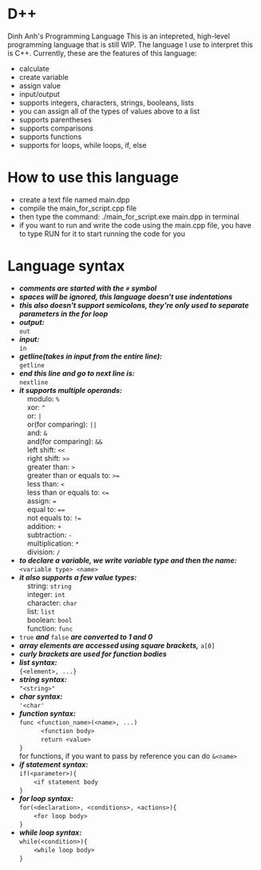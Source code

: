 # D++
Dinh Anh's Programming Language
This is an intepreted, high-level programming language that is still WIP.
The language I use to interpret this is C++.
Currently, these are the features of this language:
- calculate
- create variable
- assign value
- input/output
- supports integers, characters, strings, booleans, lists
- you can assign all of the types of values above to a list
- supports parentheses
- supports comparisons
- supports functions
- supports for loops, while loops, if, else
# How to use this language
- create a text file named main.dpp
- compile the main_for_script.cpp file
- then type the command: ./main_for_script.exe main.dpp in terminal
- if you want to run and write the code using the main.cpp file, you have to type RUN for it to start running the code for you
# Language syntax
- ***comments are started with the*** ```#``` ***symbol***
- ***spaces will be ignored, this language doesn't use indentations***
- ***this also doesn't support semicolons, they're only used to separate parameters in the for loop***
- ***output:<br>***
```out```<br>
- ***input:<br>***
```in```<br>
- ***getline(takes in input from the entire line):<br>***
```getline```<br>
- ***end this line and go to next line is:***<br>
```nextline```<br>
- ***it supports multiple operands:<br>***
&nbsp;&nbsp;&nbsp;&nbsp;modulo: ```%```<br>
&nbsp;&nbsp;&nbsp;&nbsp;xor: ```^```<br>
&nbsp;&nbsp;&nbsp;&nbsp;or: ```|```<br>
&nbsp;&nbsp;&nbsp;&nbsp;or(for comparing): ```||```<br>
&nbsp;&nbsp;&nbsp;&nbsp;and: ```&```<br>
&nbsp;&nbsp;&nbsp;&nbsp;and(for comparing): ```&&```<br>
&nbsp;&nbsp;&nbsp;&nbsp;left shift: ```<<```<br>
&nbsp;&nbsp;&nbsp;&nbsp;right shift: ```>>```<br>
&nbsp;&nbsp;&nbsp;&nbsp;greater than: ```>```<br>
&nbsp;&nbsp;&nbsp;&nbsp;greater than or equals to: ```>=```<br>
&nbsp;&nbsp;&nbsp;&nbsp;less than: ```<```<br>
&nbsp;&nbsp;&nbsp;&nbsp;less than or equals to: ```<=```<br>
&nbsp;&nbsp;&nbsp;&nbsp;assign: ```=```<br>
&nbsp;&nbsp;&nbsp;&nbsp;equal to: ```==```<br>
&nbsp;&nbsp;&nbsp;&nbsp;not equals to: ```!=```<br>
&nbsp;&nbsp;&nbsp;&nbsp;addition: ```+```<br>
&nbsp;&nbsp;&nbsp;&nbsp;subtraction: ```-```<br>
&nbsp;&nbsp;&nbsp;&nbsp;multiplication: ```*```<br>
&nbsp;&nbsp;&nbsp;&nbsp;division: ```/```<br>
- ***to declare a variable, we write variable type and then the name:<br>***
```<variable type> <name>```<br>
- ***it also supports a few value types:<br>***
&nbsp;&nbsp;&nbsp;&nbsp;string: ```string```<br>
&nbsp;&nbsp;&nbsp;&nbsp;integer: ```int```<br>
&nbsp;&nbsp;&nbsp;&nbsp;character: ```char```<br>
&nbsp;&nbsp;&nbsp;&nbsp;list: ```list```<br>
&nbsp;&nbsp;&nbsp;&nbsp;boolean: ```bool```<br>
&nbsp;&nbsp;&nbsp;&nbsp;function: ```func```<br>
- ```true``` ***and*** ```false``` ***are converted to 1 and 0***
- ***array elements are accessed using square brackets,*** ```a[0]```
- ***curly brackets are used for function bodies***
- ***list syntax:***<br>
```{<element>, ...}```<br>
- ***string syntax:***<br>
```"<string>"```<br>
- ***char syntax:<br>***
```'<char'```<br>
- ***function syntax:<br>***
```func <function_name>(<name>, ...)```<br>
```      <function body>```<br>
```      return <value>```<br>
```}```<br>
for functions, if you want to pass by reference you can do ```&<name>```
- ***if statement syntax:<br>***
```if(<parameter>){```<br>
```    <if statement body```<br>
```}```<br>
- ***for loop syntax:<br>***
```for(<declaration>, <conditions>, <actions>){```<br>
```    <for loop body>```<br>
```}```<br>
- ***while loop syntax:<br>***
```while(<condition>){```<br>
```    <while loop body>```<br>
```}```<br>
